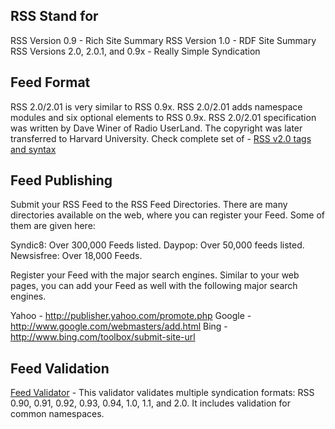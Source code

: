 ## RSS Stand for

RSS Version 0.9 - Rich Site Summary
RSS Version 1.0 - RDF Site Summary
RSS Versions 2.0, 2.0.1, and 0.9x - Really Simple Syndication

## Feed Format

RSS 2.0/2.01 is very similar to RSS 0.9x. RSS 2.0/2.01 adds namespace modules and six optional elements to RSS 0.9x.
RSS 2.0/2.01 specification was written by Dave Winer of Radio UserLand. The copyright was later transferred to Harvard University.
Check complete set of - [RSS v2.0 tags and syntax](http://www.tutorialspoint.com/rss/rss2.0-tag-syntax.htm)

## Feed Publishing

Submit your RSS Feed to the RSS Feed Directories. There are many directories available on the web, where you can register your Feed. Some of them are given here:

Syndic8: Over 300,000 Feeds listed.
Daypop: Over 50,000 feeds listed.
Newsisfree: Over 18,000 Feeds.

Register your Feed with the major search engines. Similar to your web pages, you can add your Feed as well with the following major search engines.

Yahoo - http://publisher.yahoo.com/promote.php
Google - http://www.google.com/webmasters/add.html
Bing - http://www.bing.com/toolbox/submit-site-url

## Feed Validation

[Feed Validator](http://feedvalidator.org/) - This validator validates multiple syndication formats: RSS 0.90, 0.91, 0.92, 0.93, 0.94, 1.0, 1.1, and 2.0. It includes validation for common namespaces.